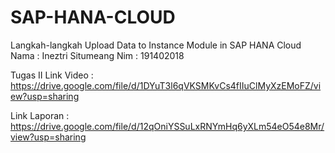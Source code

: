 # SAP-HANA-CLOUD
Langkah-langkah Upload Data to Instance Module in SAP HANA Cloud
Nama : Ineztri Situmeang 
Nim : 191402018

Tugas II 
Link Video : https://drive.google.com/file/d/1DYuT3l6qVKSMKvCs4fIIuClMyXzEMoFZ/view?usp=sharing

Link Laporan : https://drive.google.com/file/d/12qOniYSSuLxRNYmHq6yXLm54eO54e8Mr/view?usp=sharing
